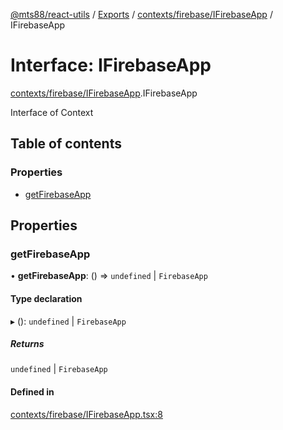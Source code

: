 [@mts88/react-utils](../README.md) / [Exports](../modules.md) / [contexts/firebase/IFirebaseApp](../modules/contexts_firebase_IFirebaseApp.md) / IFirebaseApp

# Interface: IFirebaseApp

[contexts/firebase/IFirebaseApp](../modules/contexts_firebase_IFirebaseApp.md).IFirebaseApp

Interface of Context

## Table of contents

### Properties

- [getFirebaseApp](contexts_firebase_IFirebaseApp.IFirebaseApp.md#getfirebaseapp)

## Properties

### getFirebaseApp

• **getFirebaseApp**: () => `undefined` \| `FirebaseApp`

#### Type declaration

▸ (): `undefined` \| `FirebaseApp`

##### Returns

`undefined` \| `FirebaseApp`

#### Defined in

[contexts/firebase/IFirebaseApp.tsx:8](https://github.com/mts88/react-utils/blob/efeb83f/lib/contexts/firebase/IFirebaseApp.tsx#L8)
